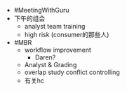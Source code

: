 - #MeetingWithGuru
- 下午的组会
	- analyst team training
	- high risk (consumer的那些人)
- #MBR
	- workflow improvement
		- Daren?
	- Analyst & Grading
	- overlap study conflict controlling
	- 有关hc